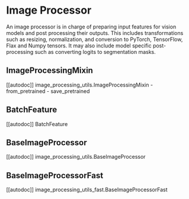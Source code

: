 <!--Copyright 2022 The HuggingFace Team. All rights reserved.

Licensed under the Apache License, Version 2.0 (the "License"); you may not use this file except in compliance with
the License. You may obtain a copy of the License at

http://www.apache.org/licenses/LICENSE-2.0

Unless required by applicable law or agreed to in writing, software distributed under the License is distributed on
an "AS IS" BASIS, WITHOUT WARRANTIES OR CONDITIONS OF ANY KIND, either express or implied. See the License for the
specific language governing permissions and limitations under the License.

⚠️ Note that this file is in Markdown but contain specific syntax for our doc-builder (similar to MDX) that may not be
rendered properly in your Markdown viewer.

-->

# Image Processor

An image processor is in charge of preparing input features for vision models and post processing their outputs. This includes transformations such as resizing, normalization, and conversion to PyTorch, TensorFlow, Flax and Numpy tensors. It may also include model specific post-processing such as converting logits to segmentation masks.


## ImageProcessingMixin

[[autodoc]] image_processing_utils.ImageProcessingMixin
    - from_pretrained
    - save_pretrained

## BatchFeature

[[autodoc]] BatchFeature

## BaseImageProcessor

[[autodoc]] image_processing_utils.BaseImageProcessor


## BaseImageProcessorFast

[[autodoc]] image_processing_utils_fast.BaseImageProcessorFast

